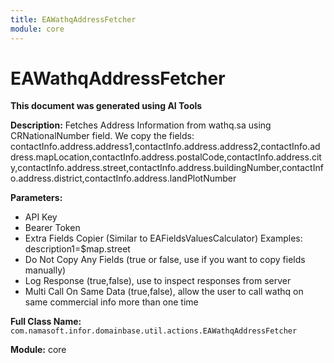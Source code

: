 ```yaml
---
title: EAWathqAddressFetcher
module: core
---
```



<div class='entity-flows'>

# EAWathqAddressFetcher

**This document was generated using AI Tools**

**Description:** Fetches Address Information from wathq.sa using CRNationalNumber field.
We copy the fields: contactInfo.address.address1,contactInfo.address.address2,contactInfo.address.mapLocation,contactInfo.address.postalCode,contactInfo.address.city,contactInfo.address.street,contactInfo.address.buildingNumber,contactInfo.address.district,contactInfo.address.landPlotNumber

**Parameters:**
- API Key
- Bearer Token
- Extra Fields Copier (Similar to EAFieldsValuesCalculator) Examples: 
description1=$map.street
-  Do Not Copy Any Fields (true or false, use if you want to copy fields manually)
-  Log Response (true,false), use to inspect responses from server
-  Multi Call On Same Data (true,false), allow the user to call wathq on same commercial info more than one time

**Full Class Name:** `com.namasoft.infor.domainbase.util.actions.EAWathqAddressFetcher`

**Module:** core


</div>


